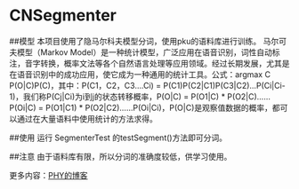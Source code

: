# CNSegmenter

##模型
本项目使用了隐马尔科夫模型分词，使用pku的语料库进行训练。
马尔可夫模型（Markov Model）是一种统计模型，广泛应用在语音识别，词性自动标注，音字转换，概率文法等各个自然语言处理等应用领域。经过长期发展，尤其是在语音识别中的成功应用，使它成为一种通用的统计工具。公式：argmax C P(O|C)P(C)，其中：P(C1，C2，C3….Ci) = P(C1)P(C2|C1)P(C3|C2)…P(Ci|Ci-1)，我们称P(Cj|Ci)为i到j的状态转移概率，P(O|C) = P(O1|C) * P(O2|C)……P(Oi|C) = P(O1|C1) * P(O2|C2)……P(Oi|Ci)，P(O|C)是观察值数据的概率，都可以通过在大量语料中使用统计的方法求得。

##使用
运行 SegmenterTest 的testSegment()方法即可分词。

##注意
由于语料库有限，所以分词的准确度较低，供学习使用。

  更多内容：[PHY的博客](http://pp1230.github.io/)
